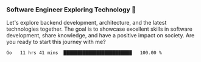 ### Software Engineer Exploring Technology 🚀 

Let's explore backend development, architecture, and the latest technologies together. The goal is to showcase excellent skills in software development, share knowledge, and have a positive impact on society. Are you ready to start this journey with me?

<!--START_SECTION:waka-->

```txt
Go   11 hrs 41 mins  █████████████████████████   100.00 %
```

<!--END_SECTION:waka-->
